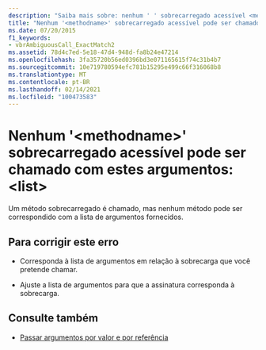 ```yaml
---
description: "Saiba mais sobre: nenhum ' ' sobrecarregado acessível <methodname> pode ser chamado com estes argumentos: <list>"
title: "Nenhum '<methodname>' sobrecarregado acessível pode ser chamado com estes argumentos:  <list>"
ms.date: 07/20/2015
f1_keywords:
- vbrAmbiguousCall_ExactMatch2
ms.assetid: 78d4c7ed-5e18-47d4-948d-fa8b24e47214
ms.openlocfilehash: 3fa35720b56ed0396bd3e071165615f74c31b4b7
ms.sourcegitcommit: 10e719780594efc781b15295e499c66f316068b8
ms.translationtype: MT
ms.contentlocale: pt-BR
ms.lasthandoff: 02/14/2021
ms.locfileid: "100473583"
---
```

# <a name="no-accessible-overloaded-methodname-can-be-called-with-these-arguments-list"></a>Nenhum '\<methodname>' sobrecarregado acessível pode ser chamado com estes argumentos: \<list>

Um método sobrecarregado é chamado, mas nenhum método pode ser correspondido com a lista de argumentos fornecidos.  
  
## <a name="to-correct-this-error"></a>Para corrigir este erro  
  
- Corresponda à lista de argumentos em relação à sobrecarga que você pretende chamar.  
  
- Ajuste a lista de argumentos para que a assinatura corresponda à sobrecarga.  
  
## <a name="see-also"></a>Consulte também

- [Passar argumentos por valor e por referência](../programming-guide/language-features/procedures/passing-arguments-by-value-and-by-reference.md)
